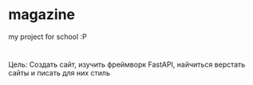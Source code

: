 # magazine
my project for school :P
#
#
#
Цель:
  Создать сайт, изучить фреймворк FastAPI, найчиться верстать сайты и писать для них стиль
